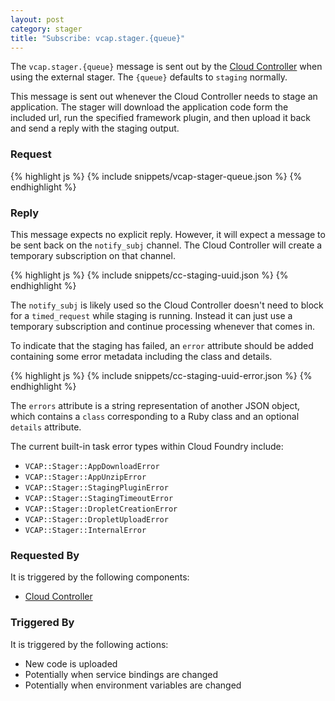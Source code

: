```yaml
---
layout: post
category: stager
title: "Subscribe: vcap.stager.{queue}"
---
```


The `vcap.stager.{queue}` message is sent out by the [Cloud Controller](/cloud-controller)
when using the external stager.  The `{queue}` defaults to `staging` normally.

This message is sent out whenever the Cloud Controller needs to stage an
application.  The stager will download the application code form the included
url, run the specified framework plugin, and then upload it back and send a reply
with the staging output.

### Request

<div class="js example">
{% highlight js %}
{% include snippets/vcap-stager-queue.json %}
{% endhighlight %}
</div>

### Reply

This message expects no explicit reply.  However, it will expect a message
to be sent back on the `notify_subj` channel.  The Cloud Controller will create
a temporary subscription on that channel.

<div class="js example">
{% highlight js %}
{% include snippets/cc-staging-uuid.json %}
{% endhighlight %}
</div>

The `notify_subj` is likely used so the Cloud Controller doesn't need to block
for a `timed_request` while staging is running.  Instead it can just use a
temporary subscription and continue processing whenever that comes in.

To indicate that the staging has failed, an `error` attribute should be added
containing some error metadata including the class and details.

<div class="js example">
{% highlight js %}
{% include snippets/cc-staging-uuid-error.json %}
{% endhighlight %}
</div>

The `errors` attribute is a string representation of another JSON object, which
contains a `class` corresponding to a Ruby class and an optional `details`
attribute.

The current built-in task error types within Cloud Foundry include:

* `VCAP::Stager::AppDownloadError`
* `VCAP::Stager::AppUnzipError`
* `VCAP::Stager::StagingPluginError`
* `VCAP::Stager::StagingTimeoutError`
* `VCAP::Stager::DropletCreationError`
* `VCAP::Stager::DropletUploadError`
* `VCAP::Stager::InternalError`

### Requested By

It is triggered by the following components:

* [Cloud Controller](/cloud-controller)

### Triggered By

It is triggered by the following actions:

* New code is uploaded
* Potentially when service bindings are changed
* Potentially when environment variables are changed
